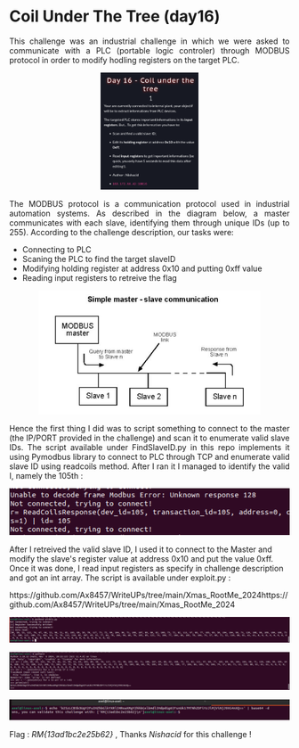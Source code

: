 # Coil Under The Tree (day16)

<p align="justify">This challenge was an industrial challenge in which we were asked to communicate with a PLC (portable logic controler) through MODBUS protocol in order to modify hodling registers on the target PLC. </p>

<p align="center"><img src="Screenshots/S1.png" alt="Desc" style="width:35%"></p>

<p align="justify">The MODBUS protocol is a communication protocol used in industrial automation systems. As described in the diagram below, a master communicates with each slave, identifying them through unique IDs (up to 255). According to the challenge description, our tasks were:</p>

- Connecting to PLC
- Scaning the PLC to find the target slaveID
- Modifying holding register at address 0x10 and putting 0xff value
- Reading input registers to retreive the flag

<p align="center"><img src="Screenshots/S2.png" alt="Desc"></p>

<p align="justify">Hence the first thing I did was to script something to connect to the master (the IP/PORT provided in the challenge) and scan it to enumerate valid slave IDs. The script available under FindSlaveID.py in this repo implements it using Pymodbus library to connect to PLC through TCP and enumerate valid slave ID using readcoils method. After I ran it I managed to identify the valid I, namely the 105th :</p>

<p align="center"><img src="Screenshots/S3.png" alt="Desc"></p>

</p>After I retreived the valid slave ID, I used it to connect to the Master and modify the slave's register value at address 0x10 and put the value 0xff. Once it was done, I read input registers as specify in challenge description and got an int array. The script is available under exploit.py : </p>https://github.com/Ax8457/WriteUPs/tree/main/Xmas_RootMe_2024https://github.com/Ax8457/WriteUPs/tree/main/Xmas_RootMe_2024

<p align="center"><img src="Screenshots/S4.png" alt="Desc"></p>

<p align="center"><img src="Screenshots/S5.png" alt="Desc"></p>

<p align="center"><img src="Screenshots/S6.png" alt="Desc"></p>

Flag : _RM{13ad1bc2e25b62}_ , Thanks _Nishacid_ for this challenge ! 
